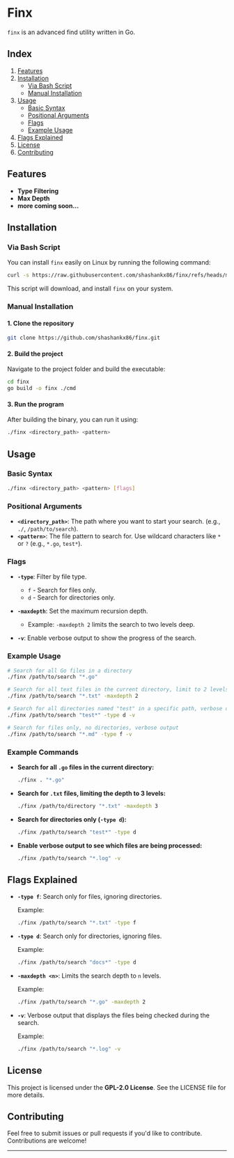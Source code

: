 # Finx

`finx` is an advanced find utility written in Go. 

## Index
1. [Features](#features)
2. [Installation](#installation)
   - [Via Bash Script](#via-bash-script)
   - [Manual Installation](#manual-installation)
3. [Usage](#usage)
   - [Basic Syntax](#basic-syntax)
   - [Positional Arguments](#positional-arguments)
   - [Flags](#flags)
   - [Example Usage](#example-usage)
4. [Flags Explained](#flags-explained)
5. [License](#license)
6. [Contributing](#contributing)

## Features

- **Type Filtering**
- **Max Depth**
- **more coming soon...**
  
## Installation

### Via Bash Script

You can install `finx` easily on Linux by running the following command:

```bash
curl -s https://raw.githubusercontent.com/shashankx86/finx/refs/heads/main/install.sh | bash
```

This script will download, and install `finx` on your system.

### Manual Installation

#### 1. Clone the repository

```bash
git clone https://github.com/shashankx86/finx.git
```

#### 2. Build the project

Navigate to the project folder and build the executable:

```bash
cd finx
go build -o finx ./cmd
```

#### 3. Run the program

After building the binary, you can run it using:

```bash
./finx <directory_path> <pattern>
```

## Usage

### Basic Syntax

```bash
./finx <directory_path> <pattern> [flags]
```

### Positional Arguments

- **`<directory_path>`**: The path where you want to start your search. (e.g., `./`, `/path/to/search`).
- **`<pattern>`**: The file pattern to search for. Use wildcard characters like `*` or `?` (e.g., `*.go`, `test*`).

### Flags

- **`-type`**: Filter by file type.
  - `f` - Search for files only.
  - `d` - Search for directories only.

- **`-maxdepth`**: Set the maximum recursion depth.
  - Example: `-maxdepth 2` limits the search to two levels deep.

- **`-v`**: Enable verbose output to show the progress of the search.

### Example Usage

```bash
# Search for all Go files in a directory
./finx /path/to/search "*.go"

# Search for all text files in the current directory, limit to 2 levels of depth
./finx /path/to/search "*.txt" -maxdepth 2

# Search for all directories named "test" in a specific path, verbose output enabled
./finx /path/to/search "test*" -type d -v

# Search for files only, no directories, verbose output
./finx /path/to/search "*.md" -type f -v
```

### Example Commands

- **Search for all `.go` files in the current directory:**
  ```bash
  ./finx . "*.go"
  ```

- **Search for `.txt` files, limiting the depth to 3 levels:**
  ```bash
  ./finx /path/to/directory "*.txt" -maxdepth 3
  ```

- **Search for directories only (`-type d`):**
  ```bash
  ./finx /path/to/search "test*" -type d
  ```

- **Enable verbose output to see which files are being processed:**
  ```bash
  ./finx /path/to/search "*.log" -v
  ```

## Flags Explained

- **`-type f`**: Search only for files, ignoring directories.
  
  Example:
  ```bash
  ./finx /path/to/search "*.txt" -type f
  ```

- **`-type d`**: Search only for directories, ignoring files.
  
  Example:
  ```bash
  ./finx /path/to/search "docs*" -type d
  ```

- **`-maxdepth <n>`**: Limits the search depth to `n` levels.
  
  Example:
  ```bash
  ./finx /path/to/search "*.go" -maxdepth 2
  ```

- **`-v`**: Verbose output that displays the files being checked during the search.
  
  Example:
  ```bash
  ./finx /path/to/search "*.log" -v
  ```

## License

This project is licensed under the **GPL-2.0 License**. See the LICENSE file for more details.

## Contributing

Feel free to submit issues or pull requests if you'd like to contribute. Contributions are welcome!

---
